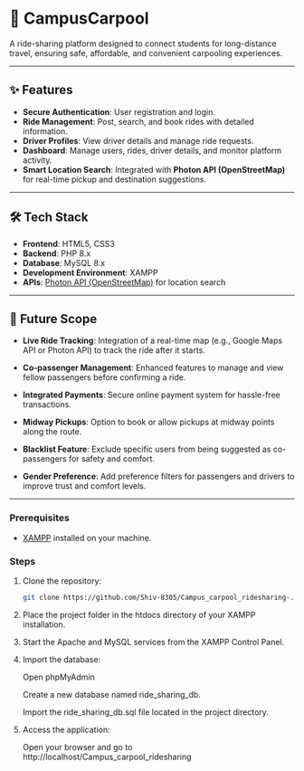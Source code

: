 # 🚗 CampusCarpool

A ride-sharing platform designed to connect students for long-distance travel, ensuring safe, affordable, and convenient carpooling experiences.

---

## ✨ Features

- **Secure Authentication**: User registration and login.  
- **Ride Management**: Post, search, and book rides with detailed information.  
- **Driver Profiles**: View driver details and manage ride requests.  
- **Dashboard**: Manage users, rides, driver details, and monitor platform activity.  
- **Smart Location Search**: Integrated with **Photon API (OpenStreetMap)** for real-time pickup and destination suggestions.  

---

## 🛠️ Tech Stack

- **Frontend**: HTML5, CSS3  
- **Backend**: PHP 8.x  
- **Database**: MySQL 8.x  
- **Development Environment**: XAMPP  
- **APIs**: [Photon API (OpenStreetMap)](https://photon.komoot.io/) for location search  

---
## 🔮 Future Scope

- **Live Ride Tracking**: Integration of a real-time map (e.g., Google Maps API or Photon API) to track the ride after it starts.

- **Co-passenger Management**: Enhanced features to manage and view fellow passengers before confirming a ride.

- **Integrated Payments**: Secure online payment system for hassle-free transactions.

- **Midway Pickups**: Option to book or allow pickups at midway points along the route.

- **Blacklist Feature**: Exclude specific users from being suggested as co-passengers for safety and comfort.

- **Gender Preference**: Add preference filters for passengers and drivers to improve trust and comfort levels.

---
### Prerequisites

- [XAMPP](https://www.apachefriends.org/index.html) installed on your machine.

### Steps

1. Clone the repository:

   ```bash
   git clone https://github.com/Shiv-8305/Campus_carpool_ridesharing-.git
2. Place the project folder in the htdocs directory of your XAMPP installation.

3. Start the Apache and MySQL services from the XAMPP Control Panel.

4. Import the database:

     Open phpMyAdmin

     Create a new database named ride_sharing_db.

     Import the ride_sharing_db.sql file located in the project directory.

5. Access the application:

     Open your browser and go to http://localhost/Campus_carpool_ridesharing







